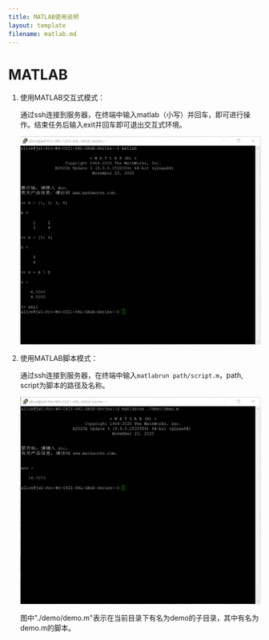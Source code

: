 ```yaml
---
title: MATLAB使用说明
layout: template
filename: matlab.md
--- 
```


# MATLAB

1. 使用MATLAB交互式模式：

   通过ssh连接到服务器，在终端中输入matlab（小写）并回车，即可进行操作。结束任务后输入exit并回车即可退出交互式环境。

   ![MATLAB_Interactive](./image/software/matlab/matlab_1.png)

2. 使用MATLAB脚本模式：

   通过ssh连接到服务器，在终端中输入```matlabrun path/script.m```，path, script为脚本的路径及名称。

   ![MATLAB_Interactive](./image/software/matlab/matlab_2.png)

   图中"./demo/demo.m"表示在当前目录下有名为demo的子目录，其中有名为demo.m的脚本。